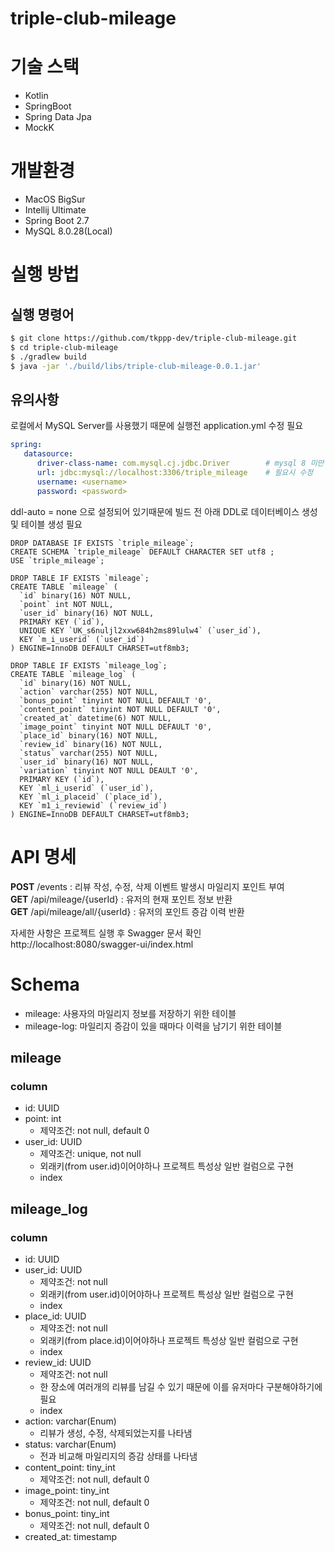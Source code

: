 # triple-club-mileage

# 기술 스택
 - Kotlin
 - SpringBoot
 - Spring Data Jpa
 - MockK

# 개발환경
 - MacOS BigSur
 - Intellij Ultimate
 - Spring Boot 2.7
 - MySQL 8.0.28(Local)

# 실행 방법
## 실행 명령어
``` bash
$ git clone https://github.com/tkppp-dev/triple-club-mileage.git
$ cd triple-club-mileage
$ ./gradlew build
$ java -jar './build/libs/triple-club-mileage-0.0.1.jar'
```

## 유의사항
로컬에서 MySQL Server를 사용했기 때문에 실행전 application.yml 수정 필요  
``` yaml
spring:
   datasource:
      driver-class-name: com.mysql.cj.jdbc.Driver        # mysql 8 미만일 시 com.mysql.jdbc.Driver
      url: jdbc:mysql://localhost:3306/triple_mileage    # 필요시 수정
      username: <username>
      password: <password>
```
ddl-auto = none 으로 설정되어 있기때문에 빌드 전 아래 DDL로 데이터베이스 생성 및 테이블 생성 필요

``` mysql
DROP DATABASE IF EXISTS `triple_mileage`;
CREATE SCHEMA `triple_mileage` DEFAULT CHARACTER SET utf8 ;
USE `triple_mileage`;

DROP TABLE IF EXISTS `mileage`;
CREATE TABLE `mileage` (
  `id` binary(16) NOT NULL,
  `point` int NOT NULL,
  `user_id` binary(16) NOT NULL,
  PRIMARY KEY (`id`),
  UNIQUE KEY `UK_s6nuljl2xxw684h2ms89lulw4` (`user_id`),
  KEY `m_i_userid` (`user_id`)
) ENGINE=InnoDB DEFAULT CHARSET=utf8mb3;

DROP TABLE IF EXISTS `mileage_log`;
CREATE TABLE `mileage_log` (
  `id` binary(16) NOT NULL,
  `action` varchar(255) NOT NULL,
  `bonus_point` tinyint NOT NULL DEFAULT '0',
  `content_point` tinyint NOT NULL DEFAULT '0',
  `created_at` datetime(6) NOT NULL,
  `image_point` tinyint NOT NULL DEFAULT '0',
  `place_id` binary(16) NOT NULL,
  `review_id` binary(16) NOT NULL,
  `status` varchar(255) NOT NULL,
  `user_id` binary(16) NOT NULL,
  `variation` tinyint NOT NULL DEAULT '0',
  PRIMARY KEY (`id`),
  KEY `ml_i_userid` (`user_id`),
  KEY `ml_i_placeid` (`place_id`),
  KEY `m1_i_reviewid` (`review_id`)
) ENGINE=InnoDB DEFAULT CHARSET=utf8mb3;
```

# API 명세
**POST** /events : 리뷰 작성, 수정, 삭제 이벤트 발생시 마일리지 포인트 부여  
**GET** /api/mileage/{userId} : 유저의 현재 포인트 정보 반환  
**GET** /api/mileage/all/{userId} : 유저의 포인트 증감 이력 반환  

자세한 사항은 프로젝트 실행 후 Swagger 문서 확인  
http://localhost:8080/swagger-ui/index.html

# Schema
 - mileage: 사용자의 마일리지 정보를 저장하기 위한 테이블
 - mileage-log: 마일리지 증감이 있을 때마다 이력을 남기기 위한 테이블

## mileage
### column
 - id: UUID
 - point: int
   - 제약조건: not null, default 0
 - user_id: UUID
   - 제약조건: unique, not null
   - 외래키(from user.id)이어야하나 프로젝트 특성상 일반 컬럼으로 구현
   - index

## mileage_log
### column
 - id: UUID
 - user_id: UUID
   - 제약조건: not null
   - 외래키(from user.id)이어야하나 프로젝트 특성상 일반 컬럼으로 구현
   - index
 - place_id: UUID
   - 제약조건: not null
   - 외래키(from place.id)이어야하나 프로젝트 특성상 일반 컬럼으로 구현
   - index
 - review_id: UUID
   - 제약조건: not null
   - 한 장소에 여러개의 리뷰를 남길 수 있기 때문에 이를 유저마다 구분해야하기에 필요
   - index
 - action: varchar(Enum)
   - 리뷰가 생성, 수정, 삭제되었는지를 나타냄
 - status: varchar(Enum)
   - 전과 비교해 마일리지의 증감 상태를 나타냄
 - content_point: tiny_int
   - 제약조건: not null, default 0
 - image_point: tiny_int
   - 제약조건: not null, default 0
 - bonus_point: tiny_int
   - 제약조건: not null, default 0
 - created_at: timestamp
 
